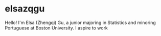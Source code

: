 # elsazqgu
Hello! I'm Elsa (Zhengqi) Gu, a junior majoring in Statistics and minoring Portuguese at Boston University. I aspire to work 
